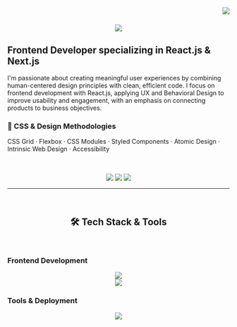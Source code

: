 <img align="right" src="https://visitor-badge.laobi.icu/badge?page_id=mrs28.mrs28" />

<h1 align="center">
    <img src="https://readme-typing-svg.herokuapp.com/?font=Righteous&size=28&center=true&vCenter=true&width=600&height=70&duration=5000&lines=Hi!+👋+My+name+is+Myriam+😊" />
</h1>

## Frontend Developer specializing in React.js & Next.js

I'm passionate about creating meaningful user experiences by combining human-centered design principles with clean, efficient code. I focus on frontend development with React.js, applying UX and Behavioral Design to improve usability and engagement, with an emphasis on connecting products to business objectives.

### <h3>🎨 CSS & Design Methodologies</h3>
CSS Grid · Flexbox · CSS Modules · Styled Components · Atomic Design · Intrinsic Web Design · Accessibility

<br/>
<br/>
<div align="center">
  <a href="https://www.linkedin.com/in/myriam-rivera-front-end/?locale=en_US" target="_blank" style="text-decoration: none;">
    <img src="https://img.shields.io/badge/LinkedIn-0077B5?style=for-the-badge&logo=linkedin&logoColor=white" />
  </a>
  <a href="./" target="_blank" style="text-decoration: none;">
    <img src="https://img.shields.io/badge/Portfolio-FF5722?style=for-the-badge&logo=todoist&logoColor=white" />
  </a>
  <a href="https://github.com/MyriamLab" target="_blank" style="text-decoration: none;">
    <img src="https://img.shields.io/badge/Laboratoria-100000?style=for-the-badge&logo=github&logoColor=white" />
  </a>
</div>

 <hr/>

<br/>
<h2 align="center">🛠️ Tech Stack & Tools</h2>
<br/>


### Frontend Development
<div align="center">
    <img src="https://skillicons.dev/icons?i=html,css,javascript,typescript,react,nextjs,mysql" />
    <br/>
    <img src="https://skillicons.dev/icons?i=sass,mui,styledcomponents" />
</div>

</div>


### Tools & Deployment
<div align="center">
    <img src="https://skillicons.dev/icons?i=figma,vscode,git,github,postman,jest,netlify,vercel" />
</div>
<!--
**mrs28/mrs28** is a ✨ _special_ ✨ repository because its `README.md` (this file) appears on your GitHub profile.

Here are some ideas to get you started:

- 🔭 I’m currently working on ...
- 🌱 I’m currently learning ...
- 👯 I’m looking to collaborate on ...
- 🤔 I’m looking for help with ...
- 💬 Ask me about ...
- 📫 How to reach me: ...
- 😄 Pronouns: ...
- ⚡ Fun fact: ...
-->
